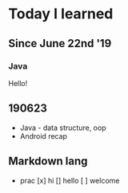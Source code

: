# Today I learned

## Since June 22nd '19

### Java
Hello!


## 190623
* Java - data structure, oop
* Android recap

## Markdown lang
* prac
[x] hi
[] hello
[ ] welcome
